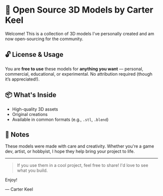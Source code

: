 # 🧊 Open Source 3D Models by Carter Keel

Welcome! This is a collection of 3D models I've personally created and am now open-sourcing for the community.

## 🔓 License & Usage

You are **free to use** these models for **anything you want** — personal, commercial, educational, or experimental. No attribution required (though it’s appreciated!).

## 📦 What's Inside

- High-quality 3D assets
- Original creations
- Available in common formats (e.g., `.stl`, `.blend`)

## 💬 Notes

These models were made with care and creativity. Whether you're a game dev, artist, or hobbyist, I hope they help bring your project to life.

---

> If you use them in a cool project, feel free to share! I'd love to see what you build.

Enjoy!

— Carter Keel
